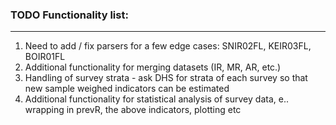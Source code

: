 
### TODO Functionality list:

---

1. Need to add / fix parsers for a few edge cases: SNIR02FL, KEIR03FL, BOIR01FL
2. Additional functionality for merging datasets (IR, MR, AR, etc.)
3. Handling of survey strata - ask DHS for strata of each survey so that new sample weighed indicators can be estimated
4. Additional functionality for statistical analysis of survey data, e.. wrapping in prevR, the above indicators, plotting etc





